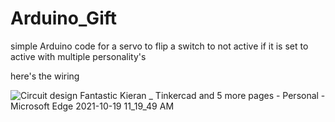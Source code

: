# Arduino_Gift
simple Arduino code for a servo to flip a switch to not active if it is set to active with multiple personality's


here's the wiring

![Circuit design Fantastic Kieran _ Tinkercad and 5 more pages - Personal - Microsoft​ Edge 2021-10-19 11_19_49 AM](https://user-images.githubusercontent.com/87206931/137941251-294567ce-7a2d-4263-92f8-643e17981d52.png)
